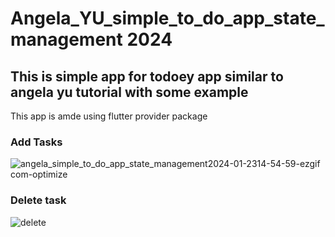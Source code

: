 # Angela_YU_simple_to_do_app_state_management 2024

## This is simple app for todoey app similar to angela yu tutorial with some example
This app is amde using flutter provider package

### Add Tasks
![angela_simple_to_do_app_state_management2024-01-2314-54-59-ezgif com-optimize](https://github.com/GaneshTamang/AngelaYUStateManagementExample_TodoeyApp/assets/91676483/805a04ea-fcc0-454b-a813-a37716560ca1)
### Delete task

![delete](https://github.com/GaneshTamang/AngelaYUStateManagementExample_TodoeyApp/assets/91676483/c3f54813-87bc-45f0-9956-683c75b00979)
